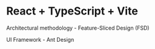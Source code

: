 # React + TypeScript + Vite

Architectural methodology - Feature-Sliced ​​Design (FSD)

UI Framework - Ant Design
